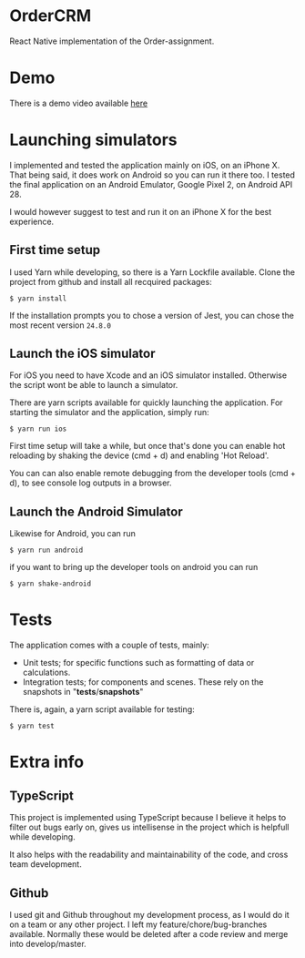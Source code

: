 # OrderCRM

React Native implementation of the Order-assignment.

# Demo

There is a demo video available [here](https://github.com/sanderbrugge/OrderCRM/blob/master/Teamleader_order_assignment.mov)

# Launching simulators

I implemented and tested the application mainly on iOS, on an iPhone X. That being said, it does work on Android so you can run it there too. I tested the final application on
an Android Emulator, Google Pixel 2, on Android API 28.

I would however suggest to test and run it on an iPhone X for the best experience.

## First time setup

I used Yarn while developing, so there is a Yarn Lockfile available. Clone the project from github and install all recquired packages:

```
$ yarn install
```

If the installation prompts you to chose a version of Jest, you can chose the most recent version `24.8.0`

## Launch the iOS simulator

For iOS you need to have Xcode and an iOS simulator installed. Otherwise the script wont be able to launch a simulator.

There are yarn scripts available for quickly launching the application. For starting the simulator and the application, simply run:

```
$ yarn run ios
```

First time setup will take a while, but once that's done you can enable hot reloading by shaking the device (cmd + d) and enabling 'Hot Reload'.

You can can also enable remote debugging from the developer tools (cmd + d), to see console log outputs in a browser.

## Launch the Android Simulator

Likewise for Android, you can run

```
$ yarn run android
```

if you want to bring up the developer tools on android you can run

```
$ yarn shake-android
```

# Tests

The application comes with a couple of tests, mainly:

- Unit tests; for specific functions such as formatting of data or calculations.
- Integration tests; for components and scenes. These rely on the snapshots in "**tests**/**snapshots**"

There is, again, a yarn script available for testing:

```
$ yarn test
```

# Extra info

## TypeScript

This project is implemented using TypeScript because I believe it helps to filter out bugs early on, gives us intellisense in the project which is helpfull while developing.

It also helps with the readability and maintainability of the code, and cross team development.

## Github

I used git and Github throughout my development process, as I would do it on a team or any other project. I left my feature/chore/bug-branches available. Normally these would be deleted after a code review and merge into develop/master.
